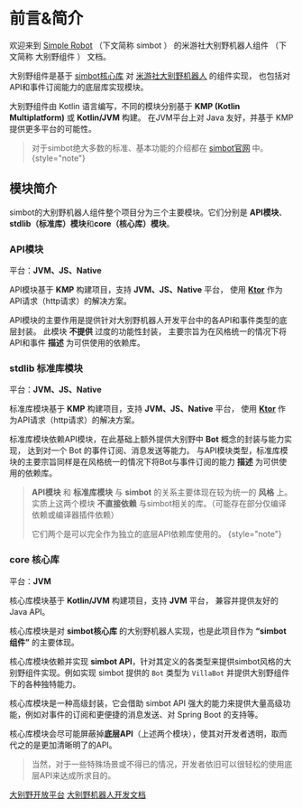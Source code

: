 # 前言&简介

<note>
<include from="snippets.md" element-id="doc-desc-version" />
</note>

欢迎来到 [<tooltip term="Simple Robot">Simple Robot</tooltip>](https://github.com/simple-robot/simpler-robot)
（下文简称 <tooltip term="simbot">simbot</tooltip> ）
的米游社大别野机器人组件 （下文简称 <tooltip term="大别野组件">大别野组件</tooltip> ） 文档。

大别野组件是基于 [simbot核心库](https://github.com/simple-robot/simpler-robot)
对 [米游社大别野机器人](https://open.miyoushe.com) 的组件实现，
也包括对API和事件订阅能力的底层库实现模块。

大别野组件由 Kotlin 语言编写，不同的模块分别基于 **KMP (Kotlin Multiplatform)** 或 **Kotlin/JVM** 构建。
在JVM平台上对 Java 友好，并基于 KMP 提供更多平台的可能性。

> 对于simbot绝大多数的标准、基本功能的介绍都在 [simbot官网](https://simbot.forte.love/) 中。
> {style="note"}

## 模块简介

simbot的大别野机器人组件整个项目分为三个主要模块。它们分别是 **API模块**、**stdlib（标准库）模块**和**core（核心库）模块**。

### API模块

<tldr>
    <p>平台：<b>JVM、JS、Native</b></p>
    <p>
    API模块基于 <b>KMP</b> 构建项目，支持 <b>JVM、JS、Native</b> 平台，
    使用 <a href="https://ktor.io/"><b>Ktor</b></a> 作为API请求（http请求）的解决方案。
    </p>
</tldr>

API模块的主要作用是提供针对大别野机器人开发平台中的各API和事件类型的底层封装。
此模块 **不提供** 过度的功能性封装，
主要宗旨为在风格统一的情况下将API和事件 **描述** 为可供使用的依赖库。

### stdlib 标准库模块

<tldr>
    <p>平台：<b>JVM、JS、Native</b></p>
    <p>
    标准库模块基于 <b>KMP</b> 构建项目，支持 <b>JVM、JS、Native</b> 平台，
    使用 <a href="https://ktor.io/"><b>Ktor</b></a> 作为API请求（http请求）的解决方案。
    </p>
</tldr>

标准库模块依赖API模块，在此基础上额外提供大别野中 **Bot** 概念的封装与能力实现，
达到对一个 Bot 的事件订阅、消息发送等能力。
与API模块类型，标准库模块的主要宗旨同样是在风格统一的情况下将Bot与事件订阅的能力 **描述** 为可供使用的依赖库。

> **API模块** 和 **标准库模块** 与 **simbot** 的关系主要体现在较为统一的 **风格** 上。
> 实质上这两个模块 **不直接依赖** 与simbot相关的库。（可能存在部分仅编译依赖或编译器插件依赖）
> 
> 它们两个是可以完全作为独立的底层API依赖库使用的。
{style="note"}


### core 核心库

<tldr>
    <p>平台：<b>JVM</b></p>
    <p>
    核心库模块基于 <b>Kotlin/JVM</b> 构建项目，支持 <b>JVM</b> 平台，
    兼容并提供友好的Java API。
    </p>
</tldr>


核心库模块是对 **simbot核心库** 的大别野机器人实现，也是此项目作为 **“simbot组件”** 的主要体现。

核心库模块依赖并实现 **simbot API**，针对其定义的各类型来提供simbot风格的大别野组件实现。例如实现 simbot 提供的 `Bot`
类型为 `VillaBot` 并提供大别野组件下的各种独特能力。

核心库模块是一种高级封装，它会借助 simbot API 强大的能力来提供大量高级功能，例如对事件的订阅和更便捷的消息发送、对 Spring
Boot 的支持等。

核心库模块会尽可能屏蔽掉**底层API**（上述两个模块），使其对开发者透明，取而代之的是更加清晰明了的API。

> 当然，对于一些特殊场景或不得已的情况，开发者依旧可以很轻松的使用底层API来达成所求目的。

<seealso>
    <category ref="related">
        <a href="https://open.miyoushe.com/">大别野开放平台</a>
        <a href="https://webstatic.mihoyo.com/vila/bot/doc/">大别野机器人开发文档</a>
    </category>
</seealso>
